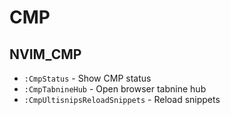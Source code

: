 # CMP

## NVIM_CMP

- `:CmpStatus` - Show CMP status
- `:CmpTabnineHub` - Open browser tabnine hub
- `:CmpUltisnipsReloadSnippets` - Reload snippets
